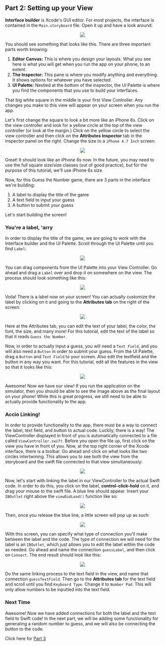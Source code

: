 ## Part 2: Setting up your View

**Interface builder** is Xcode's GUI editor. For most projects, the interface is contained in the `Main.storyboard` file. Open it up and have a look around:

<p align="center"> <img src="/assets/guessthenumber/storyboardPic.png" align="center" style="max-width:75%"> </p>

You should see something that looks like this. There are three important parts worth knowing:

1. **Editor Canvas:** This is where you design your layouts. What you see here is what you will get when you run the app on your phone, to an extent.
3. **The Inspector:** This pane is where you modify anything and everything. It shows options for whatever you have selected.
4. **UI Palette:** Nestled at the bottom of the inspector, the UI Palette is where you find the components that you use to build your interfaces.

That big white square in the middle is your first View Controller. Any changes you make to this view will appear on your screen when you run the app.

Let's first change the square to look a bit more like an iPhone 6s. Click on the view controller and look for a yellow circle at the top of the view controller (or look at the margin.) Click on the yellow circle to select the view controller and then click on the **Attributes Inspector** tab in the inspector panel on the right. Change the size to a `iPhone 4.7 Inch` screen:

<p align="center"> <img src="/assets/guessthenumber/vcSize.png" align="center" style="max-width:75%"> </p>

Great! It should look like an iPhone 6s now. In the future, you may need to use the full square size/size classes (out of good practice), but for the purpose of this tutorial, we'll use iPhone 6s size.

Now, for this Guess the Number game, there are 3 parts in the interface we're building:
1. A label to display the title of the game
2. A text field to input your guess
3. A button to submit your guess

Let's start building the screen!

### You're a label, 'arry

In order to display the title of the game, we are going to work with the Interface builder and the UI Palette. Scroll through the UI Palette until you find `Label`:

<p align="center"> <img src="/assets/guessthenumber/uiPalette.png" align="center" style="max-width:250px"> </p>

You can drag components from the UI Palette into your View Controller. Go ahead and drag a `Label` over and drop it on somewhere on the view. The process should look something like this:

<p align="center"> <img src="/assets/guessthenumber/dragLabel.png" align="center" style="max-width:75%"> </p>

Voila! There is a label now on your screen! You can actually customize the label by clicking on it and going to the **Attributes tab** on the right of the screen:

<p align="center"> <img src="/assets/guessthenumber/editLabel.png" align="center" style="max-width:75%"> </p>

Here at the Attributes tab, you can edit the text of your label, the color, the font, the size, and many more! For this tutorial, edit the text of the label so that it reads `Guess the Number`.

Now, in order to actually input a guess, you will need a `Text Field`, and you will also need a `Button` in order to submit your guess. From the UI Palette, drag a `Button` and `Text Field` to your screen. Also edit the textfield and the button in any way you want. For this tutorial, edit all the features in the view so that it looks like this:

<p align="center"> <img src="/assets/guessthenumber/finalLayout.png" align="center" style="max-width: 375px"> </p>

Awesome! Now we have our view! If you run the application on the simulator, then you should be able to see the image above as the final layout on your phone! While this is great progress, we still need to be able to actually provide functionality to the app.

### Accio Linking!

In order to provide functionality to the app, there must be a way to connect the label, text field, and button to actual code. Luckily, there is a way! The ViewController displayed in front of you is automatically connected to a file called `ViewController.swift`. Before you open the file up, first click on the view you have in front of you. Now, at the top right corner of the Xcode interface, there is a toolbar. Go ahead and click on what looks like two circles intertwining. This allows you to see both the view from the storyboard and the swift file connected to that view simultaneously:

<p align="center"> <img src="/assets/guessthenumber/twoScreen.png" align="center" style="max-width:75%"> </p>

Now, let's start with linking the label in our ViewController to the actual Swift code. In order to do this, you click on the label, **control-click-hold** on it, and drag your mouse to the swift file. A blue line should appear. Insert your `IBOutlet` right above the `viewDidLoad()` function like so:

<p align="center"> <img src="/assets/guessthenumber/linkage.png" align="center" style="max-width:75%"> </p>

Then, once you release the blue line, a little screen will pop up as such:

<p align="center"> <img src="/assets/guessthenumber/addOutlet.png" align="center" style="max-width:300px"> </p>

With this screen, you can specify what type of connection you'll make between the label and the code. The type of connection we will need for the label is an `IBOutlet`, which just allows you to edit the label within the code as needed. Go ahead and name the connection `guessLabel`, and then click on `Connect`. The end result should look like this:

<p align="center"> <img src="/assets/guessthenumber/guessLabel.png" align="center" style="max-width:75%"> </p>

Do the same linking process to the text field in the view, and name that connection `guessTextField`. Then go to the  **Attributes tab** for the text field and scroll until you find `Keyboard Type`. Change it to `Number Pad`. This will only allow numbers to be inputted into the text field.

### Next Time

Awesome! Now we have added connections for both the label and the text field to Swift code! In the next part, we will be adding some functionality for generating a random number to guess, and we will also be connecting the button to the code.

Click here for <a href="#top" onclick="setGuessTheNumberTutorial(3)">Part 3</a>
